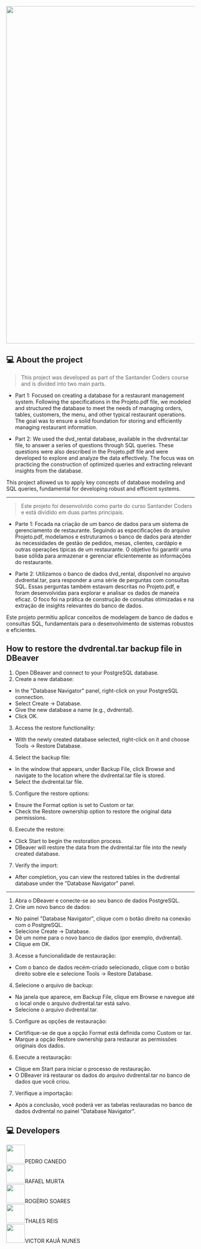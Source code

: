 <div align="center">
    <img src="https://ada-strapi-production.s3.sa-east-1.amazonaws.com/Thumb_Meta_20_f25502065b.png" width="900" align="middle">
</div>

## 💻 About the project
> This project was developed as part of the Santander Coders course and is divided into two main parts.


* Part 1: Focused on creating a database for a restaurant management system. Following the specifications in the Projeto.pdf file, we modeled and structured the database to meet the needs of managing orders, tables, customers, the menu, and other typical restaurant operations. The goal was to ensure a solid foundation for storing and efficiently managing restaurant information.


* Part 2: We used the dvd_rental database, available in the dvdrental.tar file, to answer a series of questions through SQL queries. These questions were also described in the Projeto.pdf file and were developed to explore and analyze the data effectively. The focus was on practicing the construction of optimized queries and extracting relevant insights from the database.


This project allowed us to apply key concepts of database modeling and SQL queries, fundamental for developing robust and efficient systems.


--------------------------------------------------------------------------------------------------------------
> Este projeto foi desenvolvido como parte do curso Santander Coders e está dividido em duas partes principais.

* Parte 1: Focada na criação de um banco de dados para um sistema de gerenciamento de restaurante. Seguindo as especificações do arquivo Projeto.pdf, modelamos e estruturamos o banco de dados para atender às necessidades de gestão de pedidos, mesas, clientes, cardápio e outras operações típicas de um restaurante. O objetivo foi garantir uma base sólida para armazenar e gerenciar eficientemente as informações do restaurante.


* Parte 2: Utilizamos o banco de dados dvd_rental, disponível no arquivo dvdrental.tar, para responder a uma série de perguntas com consultas SQL. Essas perguntas também estavam descritas no Projeto.pdf, e foram desenvolvidas para explorar e analisar os dados de maneira eficaz. O foco foi na prática de construção de consultas otimizadas e na extração de insights relevantes do banco de dados.


Este projeto permitiu aplicar conceitos de modelagem de banco de dados e consultas SQL, fundamentais para o desenvolvimento de sistemas robustos e eficientes.

## How to restore the dvdrental.tar backup file in DBeaver
1. Open DBeaver and connect to your PostgreSQL database.
2. Create a new database:
* In the "Database Navigator" panel, right-click on your PostgreSQL connection.
* Select Create -> Database.
* Give the new database a name (e.g., dvdrental).
* Click OK.
3. Access the restore functionality:
* With the newly created database selected, right-click on it and choose Tools -> Restore Database.
4. Select the backup file:
* In the window that appears, under Backup File, click Browse and navigate to the location where the dvdrental.tar file is stored.
* Select the dvdrental.tar file.
5. Configure the restore options:
* Ensure the Format option is set to Custom or tar.
* Check the Restore ownership option to restore the original data permissions.
6. Execute the restore:
* Click Start to begin the restoration process.
* DBeaver will restore the data from the dvdrental.tar file into the newly created database.
7. Verify the import:
* After completion, you can view the restored tables in the dvdrental database under the "Database Navigator" panel.
--------------------------------------------------------------------------------------------------------------
1. Abra o DBeaver e conecte-se ao seu banco de dados PostgreSQL.
2. Crie um novo banco de dados:
* No painel "Database Navigator", clique com o botão direito na conexão com o PostgreSQL.
* Selecione Create -> Database.
* Dê um nome para o novo banco de dados (por exemplo, dvdrental).
* Clique em OK.
3. Acesse a funcionalidade de restauração:
* Com o banco de dados recém-criado selecionado, clique com o botão direito sobre ele e selecione Tools -> Restore Database.
4. Selecione o arquivo de backup:
* Na janela que aparece, em Backup File, clique em Browse e navegue até o local onde o arquivo dvdrental.tar está salvo.
* Selecione o arquivo dvdrental.tar.
5. Configure as opções de restauração:
* Certifique-se de que a opção Format está definida como Custom or tar.
* Marque a opção Restore ownership para restaurar as permissões originais dos dados.
6. Execute a restauração:
* Clique em Start para iniciar o processo de restauração.
* O DBeaver irá restaurar os dados do arquivo dvdrental.tar no banco de dados que você criou.
7. Verifique a importação:
* Após a conclusão, você poderá ver as tabelas restauradas no banco de dados dvdrental no painel "Database Navigator".



## 💻 Developers
<a href="https://github.com/pedroCanedo1"><img  src="https://img.shields.io/badge/github-%23100000.svg?&style=for-the-badge&logo=github&logoColor=white&link=mailto:https://github.com/" width="50"></a>PEDRO CANEDO</br>
<a href="https://github.com/RLMurta"><img  src="https://img.shields.io/badge/github-%23100000.svg?&style=for-the-badge&logo=github&logoColor=white&link=mailto:https://github.com/RLMurta" width="50"></a>RAFAEL MURTA</br>
<a href="https://github.com/"><img  src="https://img.shields.io/badge/github-%23100000.svg?&style=for-the-badge&logo=github&logoColor=white&link=mailto:https://github.com/" width="50"></a>ROGÉRIO SOARES</br>
<a href="https://github.com/"><img  src="https://img.shields.io/badge/github-%23100000.svg?&style=for-the-badge&logo=github&logoColor=white&link=mailto:https://github.com/" width="50"></a>THALES REIS</br>
<a href="https://github.com/victor-kaua"><img  src="https://img.shields.io/badge/github-%23100000.svg?&style=for-the-badge&logo=github&logoColor=white&link=mailto:https://github.com/victor-kaua" width="50"></a>VICTOR KAUÃ NUNES</br>
